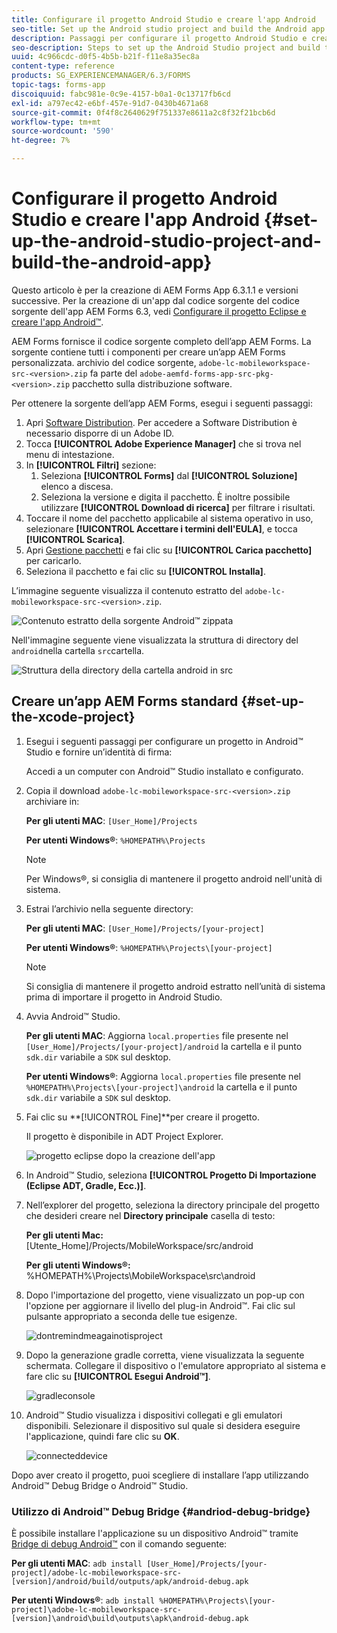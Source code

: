 ```yaml
---
title: Configurare il progetto Android Studio e creare l'app Android
seo-title: Set up the Android studio project and build the Android app
description: Passaggi per configurare il progetto Android Studio e creare il programma di installazione per l’app AEM Forms
seo-description: Steps to set up the Android Studio project and build the installer for the AEM Forms app
uuid: 4c966cdc-d0f5-4b5b-b21f-f11e8a35ec8a
content-type: reference
products: SG_EXPERIENCEMANAGER/6.3/FORMS
topic-tags: forms-app
discoiquuid: fabc981e-0c9e-4157-b0a1-0c13717fb6cd
exl-id: a797ec42-e6bf-457e-91d7-0430b4671a68
source-git-commit: 0f4f8c2640629f751337e8611a2c8f32f21bcb6d
workflow-type: tm+mt
source-wordcount: '590'
ht-degree: 7%

---
```


# Configurare il progetto Android Studio e creare l&#39;app Android {#set-up-the-android-studio-project-and-build-the-android-app}

Questo articolo è per la creazione di AEM Forms App 6.3.1.1 e versioni successive. Per la creazione di un&#39;app dal codice sorgente del codice sorgente dell&#39;app AEM Forms 6.3, vedi [Configurare il progetto Eclipse e creare l&#39;app Android™](/help/forms/using/setup-eclipse-project-build-installer.md).

AEM Forms fornisce il codice sorgente completo dell’app AEM Forms. La sorgente contiene tutti i componenti per creare un’app AEM Forms personalizzata. archivio del codice sorgente, `adobe-lc-mobileworkspace-src-<version>.zip` fa parte del `adobe-aemfd-forms-app-src-pkg-<version>.zip` pacchetto sulla distribuzione software.

Per ottenere la sorgente dell’app AEM Forms, esegui i seguenti passaggi:

1. Apri [Software Distribution](https://experience.adobe.com/downloads). Per accedere a Software Distribution è necessario disporre di un Adobe ID.
1. Tocca **[!UICONTROL Adobe Experience Manager]** che si trova nel menu di intestazione.
1. In **[!UICONTROL Filtri]** sezione:
   1. Seleziona **[!UICONTROL Forms]** dal **[!UICONTROL Soluzione]** elenco a discesa.
   2. Seleziona la versione e digita il pacchetto. È inoltre possibile utilizzare **[!UICONTROL Download di ricerca]** per filtrare i risultati.
1. Toccare il nome del pacchetto applicabile al sistema operativo in uso, selezionare **[!UICONTROL Accettare i termini dell&#39;EULA]**, e tocca **[!UICONTROL Scarica]**.
1. Apri [Gestione pacchetti](https://experienceleague.adobe.com/docs/experience-manager-65/administering/contentmanagement/package-manager.html?lang=it) e fai clic su **[!UICONTROL Carica pacchetto]** per caricarlo.
1. Seleziona il pacchetto e fai clic su **[!UICONTROL Installa]**.

L’immagine seguente visualizza il contenuto estratto del `adobe-lc-mobileworkspace-src-<version>.zip`.

![Contenuto estratto della sorgente Android™ zippata](assets/mws-content-1.png)

Nell&#39;immagine seguente viene visualizzata la struttura di directory del `android`nella cartella `src`cartella.

![Struttura della directory della cartella android in src](assets/android-folder.png)

## Creare un’app AEM Forms standard {#set-up-the-xcode-project}

1. Esegui i seguenti passaggi per configurare un progetto in Android™ Studio e fornire un’identità di firma:

   Accedi a un computer con Android™ Studio installato e configurato.

1. Copia il download `adobe-lc-mobileworkspace-src-<version>.zip` archiviare in:

   **Per gli utenti MAC**: `[User_Home]/Projects`

   **Per utenti Windows®**: `%HOMEPATH%\Projects`

   >[!NOTE]
   >
   >Per Windows®, si consiglia di mantenere il progetto android nell&#39;unità di sistema.

1. Estrai l’archivio nella seguente directory:

   **Per gli utenti MAC**: `[User_Home]/Projects/[your-project]`

   **Per utenti Windows®**: `%HOMEPATH%\Projects\[your-project]`

   >[!NOTE]
   >
   >Si consiglia di mantenere il progetto android estratto nell’unità di sistema prima di importare il progetto in Android Studio.

1. Avvia Android™ Studio.

   **Per gli utenti MAC**: Aggiorna `local.properties` file presente nel `[User_Home]/Projects/[your-project]/android` la cartella e il punto `sdk.dir` variabile a `SDK` sul desktop.

   **Per utenti Windows®**: Aggiorna `local.properties` file presente nel `%HOMEPATH%\Projects\[your-project]\android` la cartella e il punto `sdk.dir` variabile a `SDK` sul desktop.

1. Fai clic su **[!UICONTROL Fine]**per creare il progetto.

   Il progetto è disponibile in ADT Project Explorer.

   ![progetto eclipse dopo la creazione dell&#39;app](assets/eclipsebuildmws.png)

1. In Android™ Studio, seleziona **[!UICONTROL Progetto Di Importazione (Eclipse ADT, Gradle, Ecc.)]**.
1. Nell’explorer del progetto, seleziona la directory principale del progetto che desideri creare nel **Directory principale** casella di testo:

   **Per gli utenti Mac:** [Utente_Home]/Projects/MobileWorkspace/src/android

   **Per gli utenti Windows®:** %HOMEPATH%\Projects\MobileWorkspace\src\android

1. Dopo l&#39;importazione del progetto, viene visualizzato un pop-up con l&#39;opzione per aggiornare il livello del plug-in Android™. Fai clic sul pulsante appropriato a seconda delle tue esigenze.

   ![dontremindmeagainotisproject](assets/dontremindmeagainforthisproject.png)

1. Dopo la generazione gradle corretta, viene visualizzata la seguente schermata. Collegare il dispositivo o l&#39;emulatore appropriato al sistema e fare clic su **[!UICONTROL Esegui Android™]**.

   ![gradleconsole](assets/gradleconsole.png)

1. Android™ Studio visualizza i dispositivi collegati e gli emulatori disponibili. Selezionare il dispositivo sul quale si desidera eseguire l&#39;applicazione, quindi fare clic su **OK**.

   ![connecteddevice](assets/connecteddevice.png)

Dopo aver creato il progetto, puoi scegliere di installare l’app utilizzando Android™ Debug Bridge o Android™ Studio.

### Utilizzo di Android™ Debug Bridge {#andriod-debug-bridge}

È possibile installare l&#39;applicazione su un dispositivo Android™ tramite [Bridge di debug Android™](https://developer.android.com/tools/help/adb.html) con il comando seguente:

**Per gli utenti MAC**: `adb install [User_Home]/Projects/[your-project]/adobe-lc-mobileworkspace-src-[version]/android/build/outputs/apk/android-debug.apk`

**Per utenti Windows®**: `adb install %HOMEPATH%\Projects\[your-project]\adobe-lc-mobileworkspace-src-[version]\android\build\outputs\apk\android-debug.apk`

